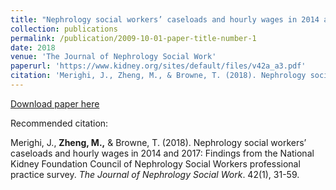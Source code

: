 ```yaml
---
title: "Nephrology social workers’ caseloads and hourly wages in 2014 and 2017: Findings from the National Kidney Foundation Council of Nephrology Social Workers professional practice survey."
collection: publications
permalink: /publication/2009-10-01-paper-title-number-1
date: 2018
venue: 'The Journal of Nephrology Social Work'
paperurl: 'https://www.kidney.org/sites/default/files/v42a_a3.pdf'
citation: 'Merighi, J., Zheng, M., & Browne, T. (2018). Nephrology social workers’ caseloads and hourly wages in 2014 and 2017: Findings from the National Kidney Foundation Council of Nephrology Social Workers professional practice survey. <i> The Journal of Nephrology Social Work</i>. 42(1), 31-59.'
---
```


[Download paper here](https://www.kidney.org/sites/default/files/v42a_a3.pdf)

Recommended citation: 

 
Merighi, J., <b>Zheng, M.,</b> & Browne, T. (2018). Nephrology social workers’ caseloads and hourly wages in 2014 and 2017: Findings from the National Kidney Foundation Council of Nephrology Social Workers professional practice survey. <i> The Journal of Nephrology Social Work</i>. 42(1), 31-59.
